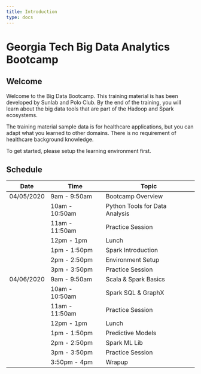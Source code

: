 ```yaml
---
title: Introduction
type: docs
---
```


# Georgia Tech Big Data Analytics Bootcamp

## Welcome

Welcome to the Big Data Bootcamp. This training material is has been developed by Sunlab and Polo Club. By the end of the training, you will learn about the big data tools that are part of the Hadoop and Spark ecosystems.

The training material sample data is for healthcare applications, but you can adapt what you learned to other domains. There is no requirement of healthcare background knowledge.


To get started, please setup the learning environment first.

## Schedule
| Date       | Time           | Topic                          |
|------------|----------------|--------------------------------|
| 04/05/2020 | 9am - 9:50am     | Bootcamp Overview              |
|            | 10am - 10:50am   | Python Tools for Data Analysis |
|            | 11am - 11:50am   | Practice Session               |
|            | 12pm - 1pm     | Lunch                          |
|            | 1pm - 1:50pm   | Spark Introduction             |
|            | 2pm - 2:50pm   | Environment Setup              |
|            | 3pm - 3:50pm   | Practice Session               |
| 04/06/2020 | 9am - 9:50am   | Scala & Spark Basics           |
|            | 10am - 10:50am | Spark SQL & GraphX             |
|            | 11am - 11:50am | Practice Session               |
|            | 12pm - 1pm     | Lunch                          |
|            | 1pm - 1:50pm   | Predictive Models              |
|            | 2pm - 2:50pm   | Spark ML Lib                   |
|            | 3pm - 3:50pm   | Practice Session               |
|            | 3:50pm - 4pm   | Wrapup                         |
